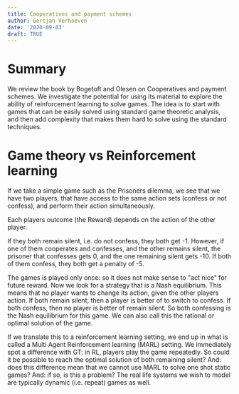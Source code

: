 ```yaml
--- 
title: Cooperatives and payment schemes
author: Gertjan Verhoeven
date: '2020-09-03'
draft: TRUE
---
```


# Summary

We review the book by Bogetoft and Olesen on Cooperatives and payment schemes.
We investigate the potential for using its material to explore the ability of reinforcement learning to solve games. The idea is to start with games that can be easily solved using standard game theoretic analysis, and then add complexity that makes them hard to solve using the standard techniques.

# Game theory vs Reinforcement learning

If we take a simple game such as the Prisoners dilemma, we see that we have two players, that have access to the same action sets (confess or not confess), and perform their action simultaneously. 

Each players outcome (the Reward) depends on the action of the other player.

If they both remain silent, i.e. do not confess, they both get -1. However, if one of them cooperates and confesses, and the other remains silent, the prisoner that confesses gets 0, and the one remaining silent gets -10. If both of them confess, they both get a penalty of -5. 

The games is played only once: so it does not make sense to "act nice" for future reward. Now we look for a strategy that is a Nash equilibrium. This means that no player wants to change its action, given the other players action. If both remain silent, then a player is better of to switch to confess. If both confess, then no player is better of remain silent. So both confessing is the Nash equilibrium for this game. We can also call this the rational or optimal solution of the game. 

If we translate this to a reinforcement learning setting, we end up in what is called a Multi Agent Reinforcement learning (MARL) setting.
We immediately spot a difference with GT: in RL, players play the game repeatedly. So could it be possible to reach the optimal solution of both remaining silent? And: does this difference mean that we cannot use MARL to solve one shot static games? And: if so, is this a problem? The real life systems we wish to model are typically dynamic (i.e. repeat) games as well.
